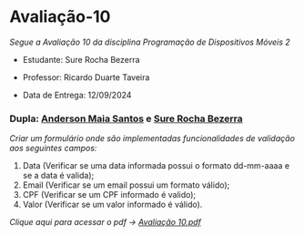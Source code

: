 # Avaliação-10

*Segue a Avaliação 10 da disciplina Programação de Dispositivos Móveis 2*

* Estudante: Sure Rocha Bezerra 

* Professor: Ricardo Duarte Taveira

* Data de Entrega: 12/09/2024
 
### Dupla: [Anderson Maia Santos](https://github.com/TheAnders007) e [Sure Rocha Bezerra](https://github.com/surerocha)

*Criar um formulário onde são implementadas funcionalidades de validação aos seguintes campos:*
1) Data (Verificar se uma data informada possui o formato dd-mm-aaaa e se a data é valida);
2) Email (Verificar se um email possui um formato válido);
3) CPF (Verificar se um CPF informado é valido);
4) Valor (Verificar se um valor informado é válido).


*Clique aqui para acessar o pdf -> [Avaliação 10.pdf](https://github.com/user-attachments/files/16983342/Avaliacao.10.pdf)*
